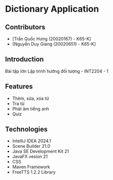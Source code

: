 # Dictionary Application

## Contributors

- [Trần Quốc Hưng (20020167) - K65-K]
- [Nguyễn Duy Giang (20020651) - K65-K]

## Introduction

Bài tập lớn  Lập trình hướng đối tượng - INT2204 - 1

## Features

- Thêm, sửa, xóa từ
- Tra từ
- Phát âm tiếng anh
- Quiz

## Technologies

- IntelliJ IDEA 2024.1
- Scene Builder 21.0
- Java SE Development Kit 21
- JavaFX vesion 21
- CSS
- Maven Framework
- FreeTTS 1.2.2 Library

